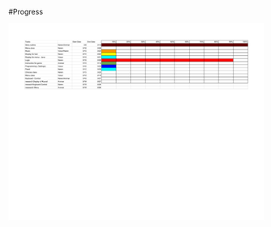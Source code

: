 #Progress



![Atlas](https://github.com/NarenAnandh/Atlas/blob/master/Progress/Atlas%20Tasks%20-%20Sheet1.png)
